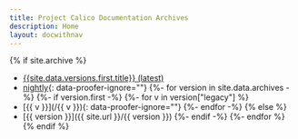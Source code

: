 ```yaml
---
title: Project Calico Documentation Archives
description: Home
layout: docwithnav
---
```

{% if site.archive %}
- [{{site.data.versions.first.title}} (latest)](/)
- [nightly](/master){: data-proofer-ignore=""}
{%- for version in site.data.archives -%}
{%- if version.first -%}
    {%- for v in version["legacy"] %}
- [{{ v }}](/{{ v }}){: data-proofer-ignore=""}
    {%- endfor -%}
{% else %}
- [{{ version }}]({{ site.url }}/{{ version }})
{%- endif -%}
{%- endfor %}
{% endif %}
